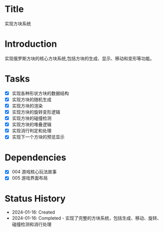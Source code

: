# Title
实现方块系统

# Introduction
实现俄罗斯方块的核心方块系统,包括方块的生成、显示、移动和变形等功能。

# Tasks
- [x] 实现各种形状方块的数据结构
- [x] 实现方块的随机生成
- [x] 实现方块的渲染
- [x] 实现方块的旋转变形逻辑
- [x] 实现方块的碰撞检测
- [x] 实现方块的堆叠逻辑
- [x] 实现消行判定和处理
- [x] 实现下一个方块的预览显示

# Dependencies
- [x] 004 游戏核心玩法故事
- [x] 005 游戏界面布局

# Status History
- 2024-01-16: Created
- 2024-01-16: Completed - 实现了完整的方块系统，包括生成、移动、旋转、碰撞检测和消行处理
